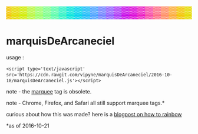 ![new alt](https://github.com/vipyne/marquisDeArcaneciel/blob/master/gif-of-marquee.gif)

# marquisDeArcaneciel

usage :
```
<script type='text/javascript' src='https://cdn.rawgit.com/vipyne/marquisDeArcaneciel/2016-10-18/marquisDeArcaneciel.js'></script>
```

note - the [marquee](https://developer.mozilla.org/en-US/docs/Web/HTML/Element/marquee) tag is obsolete.
  
note - Chrome, Firefox, and Safari all still support marquee tags.*

curious about how this was made? here is a [blogpost on how to rainbow](http://vipyne.tumblr.com/post/151985525945/math-doesnt-phase-me)

*as of 2016-10-21
